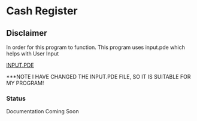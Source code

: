 # Cash Register

## Disclaimer
In order for this program to function.
This program uses input.pde which helps with User Input

[INPUT.PDE](http://ntci.on.ca/compsci/hef/ics3/ch1/1_4.html)

***NOTE I HAVE CHANGED THE INPUT.PDE FILE, SO IT IS SUITABLE FOR MY PROGRAM!

### Status

Documentation Coming Soon
